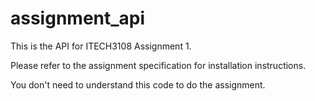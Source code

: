 # assignment_api

This is the API for ITECH3108 Assignment 1.

Please refer to the assignment specification for installation instructions.

You don't need to understand this code to do the assignment.
